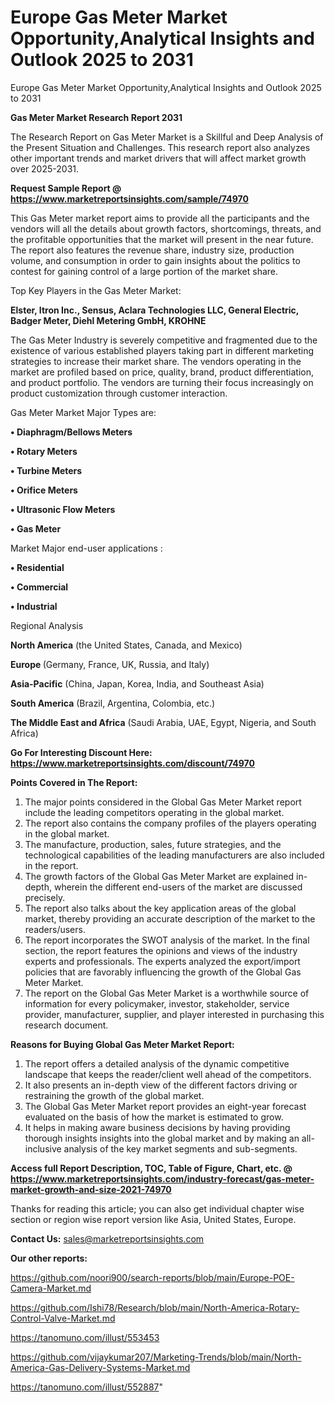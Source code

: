 # Europe Gas Meter Market Opportunity,Analytical Insights and Outlook 2025 to 2031
Europe Gas Meter Market Opportunity,Analytical Insights and Outlook 2025 to 2031

<strong>Gas Meter Market Research Report 2031</strong>

The Research Report on Gas Meter Market is a Skillful and Deep Analysis of the Present Situation and Challenges. This research report also analyzes other important trends and market drivers that will affect market growth over 2025-2031.

<strong>Request Sample Report @ <a href=https://www.marketreportsinsights.com/sample/74970>https://www.marketreportsinsights.com/sample/74970</a></strong>

This Gas Meter market report aims to provide all the participants and the vendors will all the details about growth factors, shortcomings, threats, and the profitable opportunities that the market will present in the near future. The report also features the revenue share, industry size, production volume, and consumption in order to gain insights about the politics to contest for gaining control of a large portion of the market share.

Top Key Players in the Gas Meter Market:

<strong>Elster, Itron Inc., Sensus, Aclara Technologies LLC, General Electric, Badger Meter, Diehl Metering GmbH, KROHNE</strong>

The Gas Meter Industry is severely competitive and fragmented due to the existence of various established players taking part in different marketing strategies to increase their market share. The vendors operating in the market are profiled based on price, quality, brand, product differentiation, and product portfolio. The vendors are turning their focus increasingly on product customization through customer interaction.

Gas Meter Market Major Types are:

<strong>• Diaphragm/Bellows Meters

• Rotary Meters

• Turbine Meters

• Orifice Meters

• Ultrasonic Flow Meters

• Gas Meter</strong>

Market Major end-user applications :

<strong>• Residential

• Commercial

• Industrial</strong>

Regional Analysis

</u><strong><b>North America</b></strong> (the United States, Canada, and Mexico)

<strong><b>Europe </b></strong>(Germany, France, UK, Russia, and Italy)

<strong><b>Asia-Pacific</b></strong> (China, Japan, Korea, India, and Southeast Asia)

<strong><b>South America</b></strong> (Brazil, Argentina, Colombia, etc.)

<strong><b>The Middle East and Africa</b></strong> (Saudi Arabia, UAE, Egypt, Nigeria, and South Africa)

<strong>Go For Interesting Discount Here: <a href=https://www.marketreportsinsights.com/discount/74970>https://www.marketreportsinsights.com/discount/74970</a></strong>

<strong>Points Covered in The Report:</strong>
<ol>
  <li>The major points considered in the Global Gas Meter Market report include the leading competitors operating in the global market.</li>
  <li>The report also contains the company profiles of the players operating in the global market.</li>
  <li>The manufacture, production, sales, future strategies, and the technological capabilities of the leading manufacturers are also included in the report.</li>
  <li>The growth factors of the Global Gas Meter Market are explained in-depth, wherein the different end-users of the market are discussed precisely.</li>
  <li>The report also talks about the key application areas of the global market, thereby providing an accurate description of the market to the readers/users.</li>
  <li>The report incorporates the SWOT analysis of the market. In the final section, the report features the opinions and views of the industry experts and professionals. The experts analyzed the export/import policies that are favorably influencing the growth of the Global Gas Meter Market.</li>
  <li>The report on the Global Gas Meter Market is a worthwhile source of information for every policymaker, investor, stakeholder, service provider, manufacturer, supplier, and player interested in purchasing this research document.</li>
</ol>
<strong>Reasons for Buying Global Gas Meter Market Report:</strong>

<ol>
  <li>The report offers a detailed analysis of the dynamic competitive landscape that keeps the reader/client well ahead of the competitors.</li>
  <li>It also presents an in-depth view of the different factors driving or restraining the growth of the global market.</li>
  <li>The Global Gas Meter Market report provides an eight-year forecast evaluated on the basis of how the market is estimated to grow.</li>
  <li>It helps in making aware business decisions by having providing thorough insights insights into the global market and by making an all-inclusive analysis of the key market segments and sub-segments.</li>
</ol>
<strong>Access full Report Description, TOC, Table of Figure, Chart, etc. @ <a href=https://www.marketreportsinsights.com/industry-forecast/gas-meter-market-growth-and-size-2021-74970>https://www.marketreportsinsights.com/industry-forecast/gas-meter-market-growth-and-size-2021-74970</a></strong>


Thanks for reading this article; you can also get individual chapter wise section or region wise report version like Asia, United States, Europe.

<strong>Contact Us:</strong>
sales@marketreportsinsights.com

<strong>Our other reports:</strong>

<a href=https://github.com/noori900/search-reports/blob/main/Europe-POE-Camera-Market.md>https://github.com/noori900/search-reports/blob/main/Europe-POE-Camera-Market.md</a>

<a href=https://github.com/Ishi78/Research/blob/main/North-America-Rotary-Control-Valve-Market.md>https://github.com/Ishi78/Research/blob/main/North-America-Rotary-Control-Valve-Market.md</a>

<a href=https://tanomuno.com/illust/553453>https://tanomuno.com/illust/553453</a>

<a href=https://github.com/vijaykumar207/Marketing-Trends/blob/main/North-America-Gas-Delivery-Systems-Market.md>https://github.com/vijaykumar207/Marketing-Trends/blob/main/North-America-Gas-Delivery-Systems-Market.md</a>

<a href=https://tanomuno.com/illust/552887>https://tanomuno.com/illust/552887</a>"
